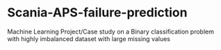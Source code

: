 # Scania-APS-failure-prediction
Machine Learning Project/Case study on a Binary classification problem with highly imbalanced dataset with large missing values
